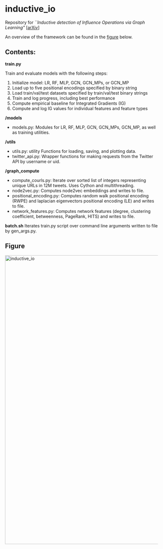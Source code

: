 # inductive_io

Repository for _``Inductive detection of Influence Operations via Graph Learning"_ [[arXiv](https://arxiv.org/abs/2305.16544)]

An overview of the framework can be found in the [figure](##figure) below. 

## Contents:

**train.py**  

Train and evaluate models with the following steps:
1. Initialize model: LR, RF, MLP, GCN, GCN_MPs, or GCN_MP
2. Load up to five positional encodings specified by binary string 
3. Load train/val/test datasets specified by train/val/test binary strings
4. Train and log progress, including best performance
5. Compute empirical baseline for Integrated Gradients (IG)
6. Compute and log IG values for individual features and feature types

**/models**

* models.py: Modules for LR, RF, MLP, GCN, GCN_MPs, GCN_MP, as well as training utilities.
  
**/utils**

* utils.py: utility Functions for loading, saving, and plotting data.
* twitter_api.py: Wrapper functions for making requests from the Twitter API by username or uid.

**/graph_compute**

* compute_courls.py: Iterate over sorted list of integers representing unique URLs in 12M tweets. Uses Cython and multithreading. 
* node2vec.py: Computes node2vec embeddings and writes to file.
* positional_encoding.py: Computes random walk positional encoding (RWPE) and laplacian eigenvectors positional encoding (LE) and writes to file.
* network_features.py: Computes network features (degree, clustering coefficient, betweenness, PageRank, HITS) and writes to file.

**batch.sh**
Iterates train.py script over command line arguments written to file by gen_args.py.

## Figure
<img width="953" alt="inductive_io" src="https://github.com/nngabe/inductive_io/assets/50005216/62a9e715-30f8-47da-98cc-f5e90f21ef85">



